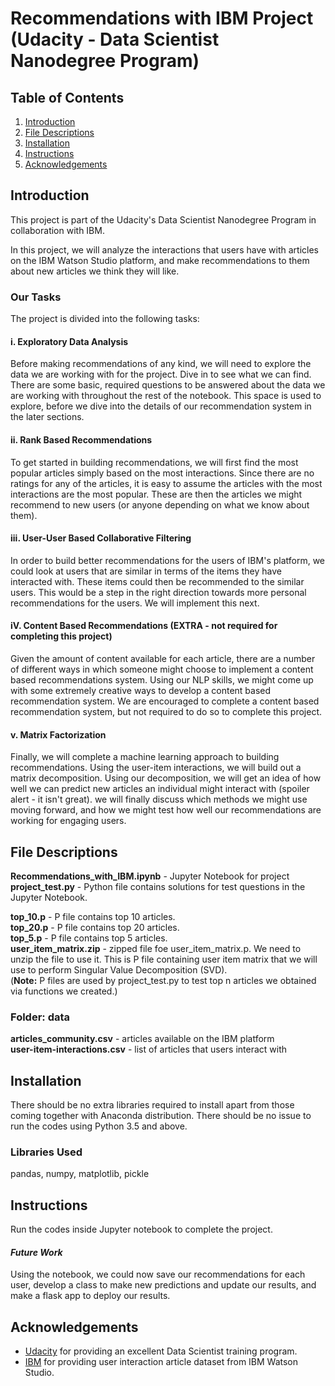 # Recommendations with IBM Project (Udacity - Data Scientist Nanodegree Program)
## Table of Contents
1. [Introduction](https://github.com/louisteo9/recommendations-with-IBM#introduction)
2. [File Descriptions](https://github.com/louisteo9/recommendations-with-IBM#file-descriptions)
3. [Installation](https://github.com/louisteo9/recommendations-with-IBM#installation)
4. [Instructions](https://github.com/louisteo9/recommendations-with-IBM#instructions)
5. [Acknowledgements](https://github.com/louisteo9/recommendations-with-IBM#acknowledgements)

## Introduction
This project is part of the Udacity's Data Scientist Nanodegree Program in collaboration with IBM.

In this project, we will analyze the interactions that users have with articles on the IBM Watson Studio platform, and make recommendations to them about new articles we think they will like. 

### Our Tasks
The project is divided into the following tasks:

#### i. Exploratory Data Analysis<br/>
Before making recommendations of any kind, we will need to explore the data we are working with for the project. Dive in to see what we can find. There are some basic, required questions to be answered about the data we are working with throughout the rest of the notebook. This space is used to explore, before we dive into the details of our recommendation system in the later sections.

#### ii. Rank Based Recommendations<br/>
To get started in building recommendations, we will first find the most popular articles simply based on the most interactions. Since there are no ratings for any of the articles, it is easy to assume the articles with the most interactions are the most popular. These are then the articles we might recommend to new users (or anyone depending on what we know about them).

#### iii. User-User Based Collaborative Filtering<br/>
In order to build better recommendations for the users of IBM's platform, we could look at users that are similar in terms of the items they have interacted with. These items could then be recommended to the similar users. This would be a step in the right direction towards more personal recommendations for the users. We will implement this next.

#### iV. Content Based Recommendations (EXTRA - not required for completing this project)<br/>
Given the amount of content available for each article, there are a number of different ways in which someone might choose to implement a content based recommendations system. Using our NLP skills, we might come up with some extremely creative ways to develop a content based recommendation system. We are encouraged to complete a content based recommendation system, but not required to do so to complete this project.

#### v. Matrix Factorization<br/>
Finally, we will complete a machine learning approach to building recommendations. Using the user-item interactions, we will build out a matrix decomposition. Using our decomposition, we will get an idea of how well we can predict new articles an individual might interact with (spoiler alert - it isn't great). we will finally discuss which methods we might use moving forward, and how we might test how well our recommendations are working for engaging users.

## File Descriptions
**Recommendations_with_IBM.ipynb** - Jupyter Notebook for project<br/>
**project_test.py** - Python file contains solutions for test questions in the Jupyter Notebook.<br/>

**top_10.p** - P file contains top 10 articles.<br/>
**top_20.p** - P file contains top 20 articles.<br/> 
**top_5.p** - P file contains top 5 articles.<br/>
**user_item_matrix.zip** - zipped file foe user_item_matrix.p. We need to unzip the file to use it. This is P file containing user item matrix that we will use to perform Singular Value Decomposition (SVD).<br/>
(**Note:** P files are used by project_test.py to test top n articles we obtained via functions we created.)<br/>

### Folder: data<br/>
**articles_community.csv** - articles available on the IBM platform<br/>
**user-item-interactions.csv** - list of articles that users interact with<br/>

## Installation
There should be no extra libraries required to install apart from those coming together with Anaconda distribution. There should be no issue to run the codes using Python 3.5 and above.

### Libraries Used
pandas, numpy, matplotlib, pickle

## Instructions
Run the codes inside Jupyter notebook to complete the project.

#### *Future Work*
Using the notebook, we could now save our recommendations for each user, develop a class to make new predictions and update our results, and make a flask app to deploy our results.

## Acknowledgements
* [Udacity](https://www.udacity.com/) for providing an excellent Data Scientist training program.
* [IBM](https://www.ibm.com/) for providing user interaction article dataset from IBM Watson Studio.
